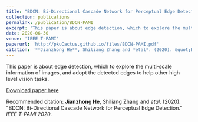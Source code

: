 ```yaml
---
title: "BDCN: Bi-Directional Cascade Network for Perceptual Edge Detection"
collection: publications
permalink: /publication/BDCN-PAMI
excerpt: 'This paper is about edge detection, which to explore the multi-scale information of images, and adopt the detected edges to help other high level vision tasks'
date: 2020-06-30
venue: 'IEEE T-PAMI'
paperurl: 'http://pkuCactus.github.io/files/BDCN-PAMI.pdf'
citation: '**Jianzhong He**, Shiliang Zhang and *etal*. (2020). &quot;BDCN: Bi-Directional Cascade Network for Perceptual Edge Detection.&quot; <i>IEEE T-PAMI 2020</i>.'
---
```

This paper is about edge detection, which to explore the multi-scale information of images, and adopt the detected edges to help other high level vision tasks.

[Download paper here](http://pkuCactus.github.io/files/BDCN-PAMI.pdf)

Recommended citation: **Jianzhong He**, Shiliang Zhang and *etal*. (2020). "BDCN: Bi-Directional Cascade Network for Perceptual Edge Detection." <i>IEEE T-PAMI 2020</i>.
